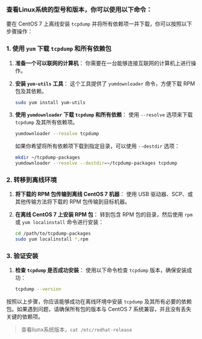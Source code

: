 ### 查看Linux系统的型号和版本，你可以使用以下命令：

要在 CentOS 7 上离线安装 `tcpdump` 并将所有依赖项一并下载，你可以按照以下步骤操作：

### 1. 使用 `yum` 下载 `tcpdump` 和所有依赖包

1. **准备一个可以联网的计算机**：
   你需要在一台能够连接互联网的计算机上进行操作。

2. **安装 `yum-utils` 工具**：
   这个工具提供了 `yumdownloader` 命令，方便下载 RPM 包及其依赖。
   ```bash
   sudo yum install yum-utils
   ```

3. **使用 `yumdownloader` 下载 `tcpdump` 和所有依赖**：
   使用 `--resolve` 选项来下载 `tcpdump` 及其所有依赖项。
   ```bash
   yumdownloader --resolve tcpdump
   ```

   如果你希望将所有依赖项下载到指定目录，可以使用 `--destdir` 选项：
   ```bash
   mkdir ~/tcpdump-packages
   yumdownloader --resolve --destdir=~/tcpdump-packages tcpdump
   ```

### 2. 转移到离线环境

1. **将下载的 RPM 包传输到离线 CentOS 7 机器**：
   使用 USB 驱动器、SCP、或其他传输方法将下载的 RPM 包传输到目标机器。

2. **在离线 CentOS 7 上安装 RPM 包**：
   转到包含 RPM 包的目录，然后使用 `rpm` 或 `yum localinstall` 命令进行安装：
   ```bash
   cd /path/to/tcpdump-packages
   sudo yum localinstall *.rpm
   ```

### 3. 验证安装

1. **检查 `tcpdump` 是否成功安装**：
   使用以下命令检查 `tcpdump` 版本，确保安装成功：
   ```bash
   tcpdump --version
   ```

按照以上步骤，你应该能够成功在离线环境中安装 `tcpdump` 及其所有必要的依赖包。如果遇到问题，请确保所有包的版本与 CentOS 7 系统兼容，并且没有丢失关键的依赖项。

> 查看liunx系统版本，`cat /etc/redhat-release`